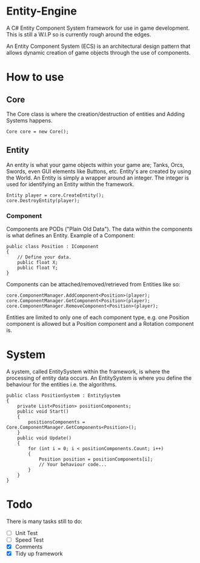 # Entity-Engine
A C# Entity Component System framework for use in game development.
This is still a W.I.P so is currently rough around the edges.

An Entity Component System (ECS) is an architectural design pattern that allows dynamic creation of game objects through the use of components.

# How to use
## Core
The Core class is where the creation/destruction of entities and Adding Systems happens.

	Core core = new Core();

## Entity
An entity is what your game objects within your game are; Tanks, Orcs, Swords, even GUI elements like Buttons, etc.
Entity's are created by using the World. An Entity is simply a wrapper around an integer. The integer is used for identifying an Entity within the framework.

	Entity player = core.CreateEntity();
	core.DestroyEntity(player);

### Component
Components are PODs ("Plain Old Data"). The data within the components is what defines an Entity.
Example of a Component:

	public class Position : IComponent
	{
		// Define your data.
		public float X;
		public float Y;
	}

Components can be attached/removed/retrieved from Entities like so:

	core.ComponentManager.AddComponent<Position>(player);
	core.ComponentManager.GetComponent<Position>(player);
	core.ComponentManager.RemoveComponent<Position>(player);

Entities are limited to only one of each component type, e.g. one Position component is allowed but a Position component and a Rotation component is.

# System
A system, called EntitySystem within the framework, is where the processing of entity data occurs.
An EntitySystem is where you define the behaviour for the entities i.e. the algorithms.

	public class PositionSystem : EntitySystem
	{	
		private List<Position> positionComponents;
		public void Start()
		{
			positionsComponents = Core.ComponentManager.GetComponents<Position>();
		}
		public void Update()
		{		
			for (int i = 0; i < positionComponents.Count; i++)
			{
				Position position = positionComponents[i];
				// Your behaviour code...
			}
		}
	}

# Todo
There is many tasks still to do:
- [ ] Unit Test
- [ ] Speed Test
- [X] Comments
- [X] Tidy up framework

